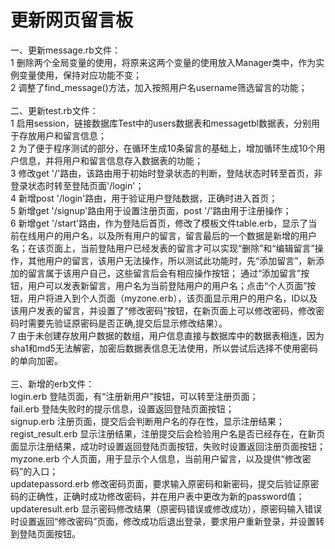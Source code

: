 更新网页留言板
====
一、更新message.rb文件：<br>1 删除两个全局变量的使用，将原来这两个变量的使用放入Manager类中，作为实例变量使用，保持对应功能不变；<br>2 调整了find_message()方法，加入按照用户名username筛选留言的功能；
<br><br>
二、更新test.rb文件：<br>1 启用session，链接数据库Test中的users数据表和messagetbl数据表，分别用于存放用户和留言信息；<br>
2 为了便于程序测试的部分，在循环生成10条留言的基础上，增加循环生成10个用户信息，并将用户和留言信息存入数据表的功能；<br>
3 修改get '/'路由，该路由用于初始时登录状态的判断，登陆状态时转至首页，非登录状态时转至登陆页面'/login'；<br>
4 新增post '/login'路由，用于验证用户登陆数据，正确时进入首页；<br>
5 新增get '/signup'路由用于设置注册页面，post '/'路由用于注册操作；<br>
6 新增get '/start'路由，作为登陆后首页，修改了模板文件table.erb，显示了当前在线用户的用户名，以及所有用户的留言，留言最后的一个数据是新增的用户名；在该页面上，当前登陆用户已经发表的留言才可以实现“删除”和“编辑留言”操作，其他用户的留言，该用户无法操作，所以测试此功能时，先“添加留言”，新添加的留言属于该用户自己，这些留言后会有相应操作按钮；
通过“添加留言”按钮，用户可以发表新留言，用户名为当前登陆用户的用户名；点击“个人页面”按钮，用户将进入到个人页面（myzone.erb），该页面显示用户的用户名，ID以及该用户发表的留言，并设置了“修改密码”按钮，在新页面上可以修改密码，修改密码时需要先验证原密码是否正确,提交后显示修改结果）。
<br>
7 由于未创建存放用户数据的数组，用户信息直接与数据库中的数据表相连，因为sha1和md5无法解密，加密后数据表信息无法使用，所以尝试后选择不使用密码的单向加密。<br><br>
三、新增的erb文件：<br>
login.erb 登陆页面，有“注册新用户”按钮，可以转至注册页面；<br>
fail.erb 登陆失败时的提示信息，设置返回登陆页面按钮；<br>
signup.erb 注册页面，提交后会判断用户名的存在性，显示注册结果；<br>
regist_result.erb 显示注册结果，注册提交后会检验用户名是否已经存在，在新页面显示注册结果，成功时设置返回登陆页面按钮，失败时设置返回注册页面按钮；<br>
myzone.erb 个人页面，用于显示个人信息，当前用户留言，以及提供“修改密码”的入口；<br>
updatepassord.erb 修改密码页面，要求输入原密码和新密码，提交后验证原密码的正确性，正确时成功修改密码，并在用户表中更改为新的password值；<br>
updateresult.erb 显示密码修改结果（原密码错误或修改成功），原密码输入错误时设置返回“修改密码”页面，修改成功后退出登录，要求用户重新登录，并设置转到登陆页面按钮。
